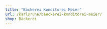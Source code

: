 ```yaml
---
title: "Bäckerei Konditorei Meier"
url: /karlsruhe/baeckerei-konditorei-meier/
shop: Bäckerei
---
```


